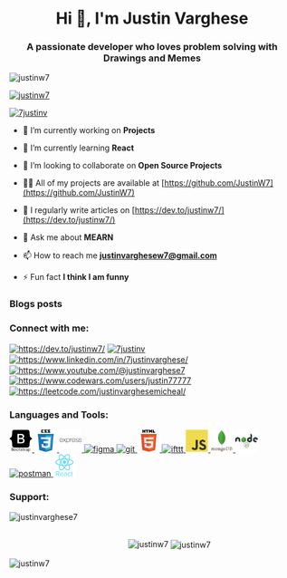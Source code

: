 <h1 align="center">Hi 👋, I'm Justin Varghese</h1>
<h3 align="center">A passionate developer who loves problem solving with Drawings and Memes</h3>

<p align="left"> <img src="https://komarev.com/ghpvc/?username=justinw7&label=Profile%20views&color=0e75b6&style=flat" alt="justinw7" /> </p>

<p align="left"> <a href="https://github.com/ryo-ma/github-profile-trophy"><img src="https://github-profile-trophy.vercel.app/?username=justinw7" alt="justinw7" /></a> </p>

<p align="left"> <a href="https://twitter.com/7justinv" target="blank"><img src="https://img.shields.io/twitter/follow/7justinv?logo=twitter&style=for-the-badge" alt="7justinv" /></a> </p>

- 🔭 I’m currently working on **Projects**

- 🌱 I’m currently learning **React**

- 👯 I’m looking to collaborate on **Open Source Projects**

- 👨‍💻 All of my projects are available at [https://github.com/JustinW7](https://github.com/JustinW7)

- 📝 I regularly write articles on [https://dev.to/justinw7/](https://dev.to/justinw7/)

- 💬 Ask me about **MEARN**

- 📫 How to reach me **justinvarghesew7@gmail.com**

- ⚡ Fun fact **I think I am funny**

### Blogs posts
<!-- BLOG-POST-LIST:START -->
<!-- BLOG-POST-LIST:END -->

<h3 align="left">Connect with me:</h3>
<p align="left">
<a href="https://dev.to/https://dev.to/justinw7/" target="blank"><img align="center" src="https://raw.githubusercontent.com/rahuldkjain/github-profile-readme-generator/master/src/images/icons/Social/devto.svg" alt="https://dev.to/justinw7/" height="30" width="40" /></a>
<a href="https://twitter.com/7justinv" target="blank"><img align="center" src="https://raw.githubusercontent.com/rahuldkjain/github-profile-readme-generator/master/src/images/icons/Social/twitter.svg" alt="7justinv" height="30" width="40" /></a>
<a href="https://linkedin.com/in/https://www.linkedin.com/in/7justinvarghese/" target="blank"><img align="center" src="https://raw.githubusercontent.com/rahuldkjain/github-profile-readme-generator/master/src/images/icons/Social/linked-in-alt.svg" alt="https://www.linkedin.com/in/7justinvarghese/" height="30" width="40" /></a>
<a href="https://www.youtube.com/c/https://www.youtube.com/@justinvarghese7" target="blank"><img align="center" src="https://raw.githubusercontent.com/rahuldkjain/github-profile-readme-generator/master/src/images/icons/Social/youtube.svg" alt="https://www.youtube.com/@justinvarghese7" height="30" width="40" /></a>
<a href="https://www.codechef.com/users/https://www.codewars.com/users/justin77777" target="blank"><img align="center" src="https://cdn.jsdelivr.net/npm/simple-icons@3.1.0/icons/codechef.svg" alt="https://www.codewars.com/users/justin77777" height="30" width="40" /></a>
<a href="https://www.leetcode.com/https://leetcode.com/justinvarghesemicheal/" target="blank"><img align="center" src="https://raw.githubusercontent.com/rahuldkjain/github-profile-readme-generator/master/src/images/icons/Social/leet-code.svg" alt="https://leetcode.com/justinvarghesemicheal/" height="30" width="40" /></a>
</p>

<h3 align="left">Languages and Tools:</h3>
<p align="left"> <a href="https://getbootstrap.com" target="_blank" rel="noreferrer"> <img src="https://raw.githubusercontent.com/devicons/devicon/master/icons/bootstrap/bootstrap-plain-wordmark.svg" alt="bootstrap" width="40" height="40"/> </a> <a href="https://www.w3schools.com/css/" target="_blank" rel="noreferrer"> <img src="https://raw.githubusercontent.com/devicons/devicon/master/icons/css3/css3-original-wordmark.svg" alt="css3" width="40" height="40"/> </a> <a href="https://expressjs.com" target="_blank" rel="noreferrer"> <img src="https://raw.githubusercontent.com/devicons/devicon/master/icons/express/express-original-wordmark.svg" alt="express" width="40" height="40"/> </a> <a href="https://www.figma.com/" target="_blank" rel="noreferrer"> <img src="https://www.vectorlogo.zone/logos/figma/figma-icon.svg" alt="figma" width="40" height="40"/> </a> <a href="https://git-scm.com/" target="_blank" rel="noreferrer"> <img src="https://www.vectorlogo.zone/logos/git-scm/git-scm-icon.svg" alt="git" width="40" height="40"/> </a> <a href="https://www.w3.org/html/" target="_blank" rel="noreferrer"> <img src="https://raw.githubusercontent.com/devicons/devicon/master/icons/html5/html5-original-wordmark.svg" alt="html5" width="40" height="40"/> </a> <a href="https://ifttt.com/" target="_blank" rel="noreferrer"> <img src="https://www.vectorlogo.zone/logos/ifttt/ifttt-ar21.svg" alt="ifttt" width="40" height="40"/> </a> <a href="https://developer.mozilla.org/en-US/docs/Web/JavaScript" target="_blank" rel="noreferrer"> <img src="https://raw.githubusercontent.com/devicons/devicon/master/icons/javascript/javascript-original.svg" alt="javascript" width="40" height="40"/> </a> <a href="https://www.mongodb.com/" target="_blank" rel="noreferrer"> <img src="https://raw.githubusercontent.com/devicons/devicon/master/icons/mongodb/mongodb-original-wordmark.svg" alt="mongodb" width="40" height="40"/> </a> <a href="https://nodejs.org" target="_blank" rel="noreferrer"> <img src="https://raw.githubusercontent.com/devicons/devicon/master/icons/nodejs/nodejs-original-wordmark.svg" alt="nodejs" width="40" height="40"/> </a> <a href="https://postman.com" target="_blank" rel="noreferrer"> <img src="https://www.vectorlogo.zone/logos/getpostman/getpostman-icon.svg" alt="postman" width="40" height="40"/> </a> <a href="https://reactjs.org/" target="_blank" rel="noreferrer"> <img src="https://raw.githubusercontent.com/devicons/devicon/master/icons/react/react-original-wordmark.svg" alt="react" width="40" height="40"/> </a> </p>

<h3 align="left">Support:</h3>
<p><a href="https://www.buymeacoffee.com/justinvarghese7"> <img align="left" src="https://cdn.buymeacoffee.com/buttons/v2/default-yellow.png" height="50" width="210" alt="justinvarghese7" /></a></p><br><br>

<p><img align="left" src="https://github-readme-stats.vercel.app/api/top-langs?username=justinw7&show_icons=true&locale=en&layout=compact" alt="justinw7" /></p>

<p>&nbsp;<img align="center" src="https://github-readme-stats.vercel.app/api?username=justinw7&show_icons=true&locale=en" alt="justinw7" /></p>

<p><img align="center" src="https://github-readme-streak-stats.herokuapp.com/?user=justinw7&" alt="justinw7" /></p>


